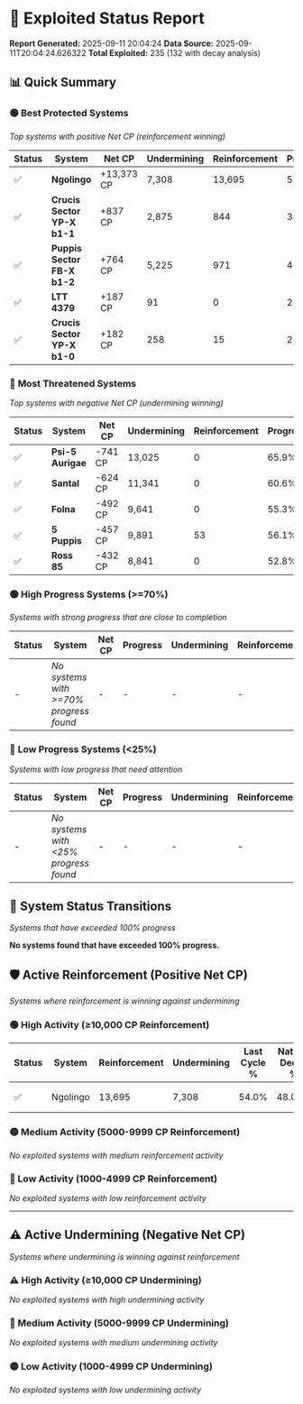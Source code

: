 # 🌟 Exploited Status Report

**Report Generated:** 2025-09-11 20:04:24
**Data Source:** 2025-09-11T20:04:24.626322
**Total Exploited:** 235 (132 with decay analysis)

## 📊 Quick Summary

### 🟢 **Best Protected Systems**
*Top systems with positive Net CP (reinforcement winning)*

| Status | System | Net CP | Undermining | Reinforcement | Progress |
|--------|--------|--------|-------------|---------------|----------|
| ✅ | **Ngolingo** | +13,373 CP | 7,308 | 13,695 | 51.9% |
| ✅ | **Crucis Sector YP-X b1-1** | +837 CP | 2,875 | 844 | 34.3% |
| ✅ | **Puppis Sector FB-X b1-2** | +764 CP | 5,225 | 971 | 41.6% |
| ✅ | **LTT 4379** | +187 CP | 91 | 0 | 25.3% |
| ✅ | **Crucis Sector YP-X b1-0** | +182 CP | 258 | 15 | 25.8% |

### 🔴 **Most Threatened Systems**
*Top systems with negative Net CP (undermining winning)*

| Status | System | Net CP | Undermining | Reinforcement | Progress |
|--------|--------|--------|-------------|---------------|----------|
| ✅ | **Psi-5 Aurigae** | -741 CP | 13,025 | 0 | 65.9% |
| ✅ | **Santal** | -624 CP | 11,341 | 0 | 60.6% |
| ✅ | **Folna** | -492 CP | 9,641 | 0 | 55.3% |
| ✅ | **5 Puppis** | -457 CP | 9,891 | 53 | 56.1% |
| ✅ | **Ross 85** | -432 CP | 8,841 | 0 | 52.8% |

### 🟢 **High Progress Systems (>=70%)**
*Systems with strong progress that are close to completion*

| Status | System | Net CP | Progress | Undermining | Reinforcement |
|--------|--------|--------|----------|-------------|---------------|
| - | *No systems with >=70% progress found* | - | - | - | - |

### 🔴 **Low Progress Systems (<25%)**
*Systems with low progress that need attention*

| Status | System | Net CP | Progress | Undermining | Reinforcement |
|--------|--------|--------|----------|-------------|---------------|
| - | *No systems with <25% progress found* | - | - | - | - |
## 🔄 System Status Transitions
*Systems that have exceeded 100% progress*

**No systems found that have exceeded 100% progress.**

## 🛡️ Active Reinforcement (Positive Net CP)
*Systems where reinforcement is winning against undermining*

### 🟢 High Activity (≥10,000 CP Reinforcement)

| Status | System | Reinforcement | Undermining | Last Cycle % | Natural Decay % | Current Progress % | Current CP | Net CP | Activity |
|--------|--------|---------------|-------------|--------------|-----------------|-------------------|------------|--------|----------|
| ✅ | Ngolingo | 13,695 | 7,308 | 54.0% | 48.08% | 51.9% | 181,650 | +13,373 | 🟢 High Reinforcement |

### 🟡 Medium Activity (5000-9999 CP Reinforcement)

*No exploited systems with medium reinforcement activity*

### 🔴 Low Activity (1000-4999 CP Reinforcement)

*No exploited systems with low reinforcement activity*


---

## ⚠️ Active Undermining (Negative Net CP)
*Systems where undermining is winning against reinforcement*

### ⚠️ High Activity (≥10,000 CP Undermining)

*No exploited systems with high undermining activity*

### 🔶 Medium Activity (5000-9999 CP Undermining)

*No exploited systems with medium undermining activity*

### 🟡 Low Activity (1000-4999 CP Undermining)

*No exploited systems with low undermining activity*
